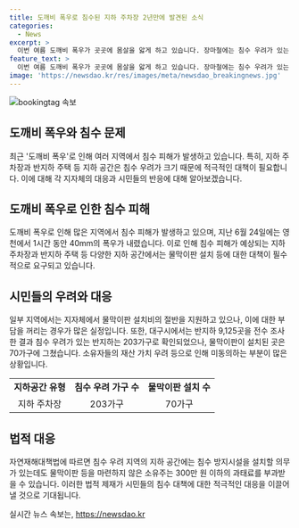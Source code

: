 ```yaml
---
title: 도깨비 폭우로 침수된 지하 주차장 2년만에 발견된 소식
categories:
  - News
excerpt: >
  이번 여름 도깨비 폭우가 곳곳에 몸살을 앓게 하고 있습니다. 장마철에는 침수 우려가 있는 지역에서 물막이판 설치가 중요한데, 해당 조치를 적극적으로 취하지 않는 경우가 많습니다. 대구시는 반지하 9,125곳을 전수조사한 결과, 203가구가 침수 우려가 있는 반지하인데도 물막이판이 설치된 곳은 70가구뿐입니다. 이에 따라 자연재해대책법에 따라 물막이판 등을 마련하지 않은 소유주는 과태료를 내야 할 상황입니다. 클릭을 유도하는 제목과 자극적인 이미지와 함께, 해결책 제시 및 시민의 목소리를 담은 기사가 필요합니다.
feature_text: >
  이번 여름 도깨비 폭우가 곳곳에 몸살을 앓게 하고 있습니다. 장마철에는 침수 우려가 있는 지역에서 물막이판 설치가 중요한데, 해당 조치를 적극적으로 취하지 않는 경우가 많습니다. 대구시는 반지하 9,125곳을 전수조사한 결과, 203가구가 침수 우려가 있는 반지하인데도 물막이판이 설치된 곳은 70가구뿐입니다. 이에 따라 자연재해대책법에 따라 물막이판 등을 마련하지 않은 소유주는 과태료를 내야 할 상황입니다. 클릭을 유도하는 제목과 자극적인 이미지와 함께, 해결책 제시 및 시민의 목소리를 담은 기사가 필요합니다.
image: 'https://newsdao.kr/res/images/meta/newsdao_breakingnews.jpg'
---
```


<p><img src="https://newsdao.kr/res/images/meta/newsdao_breakingnews.jpg" alt="bookingtag 속보" /></p>

<h2 data-ke-size="size26">도깨비 폭우와 침수 문제</h2>

<p data-ke-size="size16">최근 '도깨비 폭우'로 인해 여러 지역에서 침수 피해가 발생하고 있습니다. 특히, 지하 주차장과 반지하 주택 등 지하 공간은 침수 우려가 크기 때문에 적극적인 대책이 필요합니다. 이에 대해 각 지자체의 대응과 시민들의 반응에 대해 알아보겠습니다.</p>

<h2 data-ke-size="size26">도깨비 폭우로 인한 침수 피해</h2>

<p data-ke-size="size16">도깨비 폭우로 인해 많은 지역에서 침수 피해가 발생하고 있으며, 지난 6월 24일에는 영천에서 1시간 동안 40mm의 폭우가 내렸습니다. 이로 인해 침수 피해가 예상되는 지하 주차장과 반지하 주택 등 다양한 지하 공간에서는 물막이판 설치 등에 대한 대책이 필수적으로 요구되고 있습니다. </p>

<h2 data-ke-size="size26">시민들의 우려와 대응</h2>

<p data-ke-size="size16">일부 지역에서는 지자체에서 물막이판 설치비의 절반을 지원하고 있으나, 이에 대한 부담을 꺼리는 경우가 많은 실정입니다. 또한, 대구시에서는 반지하 9,125곳을 전수 조사한 결과 침수 우려가 있는 반지하는 203가구로 확인되었으나, 물막이판이 설치된 곳은 70가구에 그쳤습니다. 소유자들의 재산 가치 우려 등으로 인해 미동의하는 부분이 많은 상황입니다. </p>

<table>
    <tr>
        <td style="text-align: center; height: 17px;"><b>지하공간 유형</b></td>
        <td style="text-align: center; height: 17px;"><b>침수 우려 가구 수</b></td>
        <td style="text-align: center; height: 17px;"><b>물막이판 설치 수</b></td>
    </tr>
    <tr>
        <td style="text-align: center; height: 17px;">지하 주차장</td>
        <td style="text-align: center; height: 17px;">203가구</td>
        <td style="text-align: center; height: 17px;">70가구</td>
    </tr>
</table>

<h2 data-ke-size="size26">법적 대응</h2>

<p data-ke-size="size16">자연재해대책법에 따르면 침수 우려 지역의 지하 공간에는 침수 방지시설을 설치할 의무가 있는데도 물막이판 등을 마련하지 않은 소유주는 300만 원 이하의 과태료를 부과받을 수 있습니다. 이러한 법적 제재가 시민들의 침수 대책에 대한 적극적인 대응을 이끌어낼 것으로 기대됩니다.</p>
실시간 뉴스 속보는, <a href="https://newsdao.kr" rel="dofollow">https://newsdao.kr</a>


